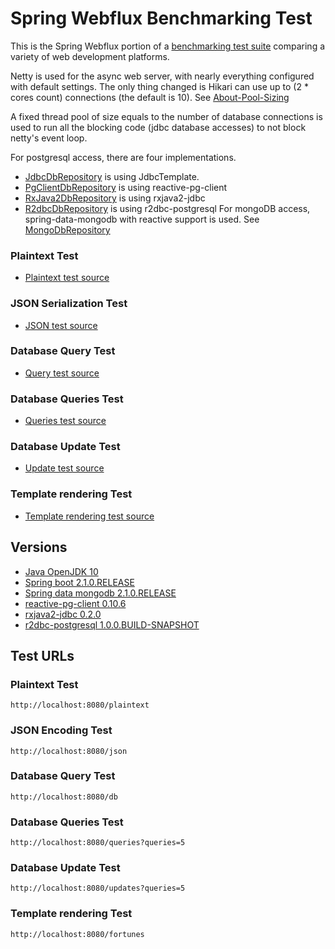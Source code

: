 # Spring Webflux Benchmarking Test

This is the Spring Webflux portion of a [benchmarking test suite](../) comparing a variety of web development platforms.

Netty is used for the async web server, with nearly everything configured with default settings. The only thing changed is Hikari can use up to (2 * cores count) connections (the default is 10). See [About-Pool-Sizing](https://github.com/brettwooldridge/HikariCP/wiki/About-Pool-Sizing)

A fixed thread pool of size equals to the number of database connections is used to run all the blocking code (jdbc database accesses) to not block netty's event loop.

For postgresql access, there are four implementations.
* [JdbcDbRepository](frameworks/Java/spring-webflux/r2dbc/src/main/java/benchmark/JdbcDbRepository.java) is using
  JdbcTemplate.
* [PgClientDbRepository](frameworks/Java/spring-webflux/r2dbc/src/main/java/benchmark/PgClientDbRepository.java) is
  using reactive-pg-client
* [RxJava2DbRepository](frameworks/Java/spring-webflux/r2dbc/src/main/java/benchmark/RxJava2DbRepository.java) is using
  rxjava2-jdbc
* [R2dbcDbRepository](frameworks/Java/spring-webflux/r2dbc/src/main/java/benchmark/R2dbcDbRepository.java) is using
  r2dbc-postgresql
  For mongoDB access, spring-data-mongodb with reactive support is used.
  See [MongoDbRepository](frameworks/Java/spring-webflux/r2dbc/src/main/java/benchmark/MongoDbRepository.java)

### Plaintext Test

* [Plaintext test source](frameworks/Java/spring-webflux/r2dbc/src/main/java/benchmark/web/WebfluxRouter.java)

### JSON Serialization Test

* [JSON test source](frameworks/Java/spring-webflux/r2dbc/src/main/java/benchmark/web/WebfluxRouter.java)

### Database Query Test

* [Query test source](frameworks/Java/spring-webflux/r2dbc/src/main/java/benchmark/web/WebfluxRouter.java)

### Database Queries Test

* [Queries test source](frameworks/Java/spring-webflux/r2dbc/src/main/java/benchmark/web/WebfluxRouter.java)

### Database Update Test

* [Update test source](frameworks/Java/spring-webflux/r2dbc/src/main/java/benchmark/web/WebfluxRouter.java)

### Template rendering Test

* [Template rendering test source](frameworks/Java/spring-webflux/r2dbc/src/main/java/benchmark/web/WebfluxRouter.java)

## Versions

* [Java OpenJDK 10](http://openjdk.java.net/)
* [Spring boot 2.1.0.RELEASE](https://spring.io/projects/spring-boot)
* [Spring data mongodb 2.1.0.RELEASE](https://projects.spring.io/spring-data-mongodb/)
* [reactive-pg-client 0.10.6](https://github.com/reactiverse/reactive-pg-client)
* [rxjava2-jdbc 0.2.0](https://github.com/davidmoten/rxjava2-jdbc)
* [r2dbc-postgresql 1.0.0.BUILD-SNAPSHOT](https://github.com/r2dbc/r2dbc-postgresql)

## Test URLs

### Plaintext Test

    http://localhost:8080/plaintext

### JSON Encoding Test

    http://localhost:8080/json

### Database Query Test

    http://localhost:8080/db

### Database Queries Test

    http://localhost:8080/queries?queries=5

### Database Update Test

    http://localhost:8080/updates?queries=5

### Template rendering Test

    http://localhost:8080/fortunes
